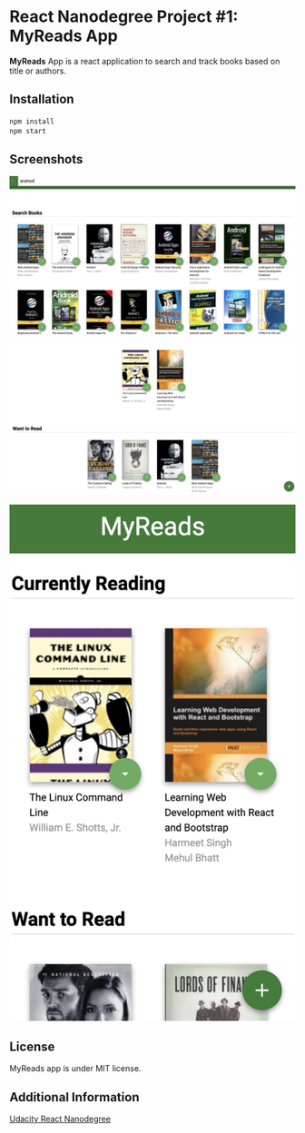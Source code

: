 # React Nanodegree Project #1: MyReads App

**MyReads** App is a react application to search and track books based on title or authors.

## Installation

```bash
npm install
npm start
```
## Screenshots
![screenshot 1](src/img/s1.png) 

![screenshot 2](src/img/s2.png)

![screenshot 3](src/img/s3.png)



## License

MyReads app is under MIT license.

## Additional Information

[Udacity React Nanodegree](https://www.udacity.com/course/react-nanodegree--nd019)
